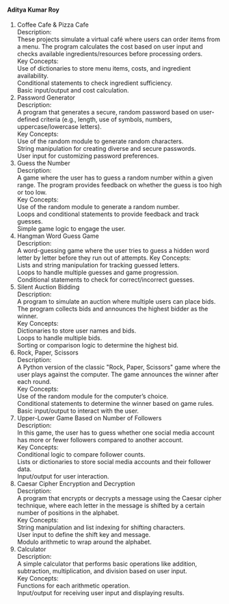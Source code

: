 #### Aditya Kumar Roy


1. Coffee Cafe & Pizza Cafe<br>
Description: <br>These projects simulate a virtual café where users can order items from a menu. The program calculates the cost based on user input and checks available ingredients/resources before processing orders.<br>
Key Concepts:<br>
Use of dictionaries to store menu items, costs, and ingredient availability.<br>
Conditional statements to check ingredient sufficiency.<br>
Basic input/output and cost calculation.<br>
2. Password Generator<br>
Description:<br> A program that generates a secure, random password based on user-defined criteria (e.g., length, use of symbols, numbers, uppercase/lowercase letters).<br>
Key Concepts:<br>
Use of the random module to generate random characters.<br>
String manipulation for creating diverse and secure passwords.<br>
User input for customizing password preferences.<br>
3. Guess the Number<br>
Description:<br> A game where the user has to guess a random number within a given range. The program provides feedback on whether the guess is too high or too low.<br>
Key Concepts:<br>
Use of the random module to generate a random number.<br>
Loops and conditional statements to provide feedback and track guesses.<br>
Simple game logic to engage the user.<br>
4. Hangman Word Guess Game<br>
Description:<br> A word-guessing game where the user tries to guess a hidden word letter by letter before they run out of attempts.
Key Concepts:<br>
Lists and string manipulation for tracking guessed letters.<br>
Loops to handle multiple guesses and game progression.<br>
Conditional statements to check for correct/incorrect guesses.<br>
5. Silent Auction Bidding<br>
Description:<br> A program to simulate an auction where multiple users can place bids. The program collects bids and announces the highest bidder as the winner.<br>
Key Concepts:<br>
Dictionaries to store user names and bids.<br>
Loops to handle multiple bids.<br>
Sorting or comparison logic to determine the highest bid.<br>
6. Rock, Paper, Scissors<br>
Description: <br>A Python version of the classic "Rock, Paper, Scissors" game where the user plays against the computer. The game announces the winner after each round.<br>
Key Concepts:<br>
Use of the random module for the computer’s choice.<br>
Conditional statements to determine the winner based on game rules.<br>
Basic input/output to interact with the user.<br>
7. Upper-Lower Game Based on Number of Followers<br>
Description: <br>In this game, the user has to guess whether one social media account has more or fewer followers compared to another account.<br>
Key Concepts:<br>
Conditional logic to compare follower counts.<br>
Lists or dictionaries to store social media accounts and their follower data.<br>
Input/output for user interaction.<br>
8. Caesar Cipher Encryption and Decryption<br>
Description:<br> A program that encrypts or decrypts a message using the Caesar cipher technique, where each letter in the message is shifted by a certain number of positions in the alphabet.<br>
Key Concepts:<br>
String manipulation and list indexing for shifting characters.<br>
User input to define the shift key and message.<br>
Modulo arithmetic to wrap around the alphabet.<br>
9. Calculator<br>
Description:<br> A simple calculator that performs basic operations like addition, subtraction, multiplication, and division based on user input.<br>
Key Concepts:<br>
Functions for each arithmetic operation.<br>
Input/output for receiving user input and displaying results.<br>
